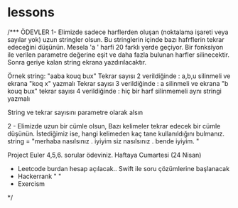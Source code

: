 # lessons

/***
 ÖDEVLER
 1- Elimizde sadece harflerden oluşan (noktalama işareti veya sayılar yok) uzun stringler olsun. Bu stringlerin içinde bazı hafrflerin tekrar edeceğini düşünün. Mesela 'a ' harfi 20 farklı yerde geçiyor. Bir fonksiyon ile verilen parametre değerine eşit ve daha fazla bulunan harfler silinecektir. Sonra geriye kalan string ekrana yazdırılacaktır.
 
 Örnek string: "aaba kouq bux"
 Tekrar sayısı 2 verildiğinde : a,b,u silinmeli ve ekrana "koq x" yazmalı
 Tekrar sayısı 3 verildiğinde : a silinmeli ve ekrana "b kouq bux"
 tekrar sayısı 4 verildiğinde  :  hiç bir harf silinmemeli aynı stringi yazmalı
 
 String ve tekrar sayısını parametre olarak alsın
 
 2 - Elimizde uzun bir cümle olsun, Bazı kelimeler tekrar edecek bir cümle düşünün. İstediğimiz ise, hangi kelimeden kaç tane kullanıldığını bulmanız.
 string = "merhaba nasılsınız . iyiyim siz nasılsınız . bende iyiyim. "
 
 Project Euler 4,5,6. sorular ödeviniz. Haftaya Cumartesi (24 Nisan)
 - Leetcode burdan hesap açılacak.. Swift ile soru çözümlerine başlanacak
 - Hackerrank " "
 - Exercism 
 
 */
